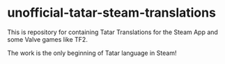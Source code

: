 # unofficial-tatar-steam-translations
This is repository for containing Tatar Translations for the Steam App and some Valve games like TF2.

The work is the only beginning of Tatar language in Steam!
